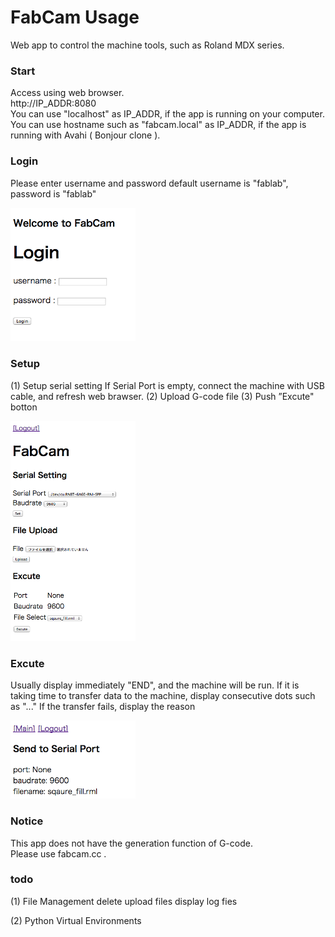 FabCam Usage
===============

Web app to control the machine tools, such as Roland MDX series. <br>

### Start
Access using web browser. <br>
http://IP_ADDR:8080 <br>
You can use "localhost" as IP_ADDR, if the app is running on your computer.<br>
You can use hostname such as "fabcam.local" as IP_ADDR, if the app is running with Avahi ( Bonjour clone ).<br>

### Login
Please enter username and password
default username is "fablab", password is "fablab"

<img src="https://raw.githubusercontent.com/ohwada/FabCam/master/docs/fabcam_login.png" width="200"  />

### Setup
(1) Setup serial setting
If Serial Port is empty, connect the machine with USB cable, and refresh web brawser.
(2) Upload G-code file
(3) Push ”Excute" botton

<img src="https://raw.githubusercontent.com/ohwada/FabCam/master/docs/fabcam_main.png" width="200"  />

### Excute
Usually display immediately "END", and the machine will be run.
If it is taking time to transfer data to the machine, display consecutive dots such as "..."
If the transfer fails, display the reason

<img src="https://raw.githubusercontent.com/ohwada/FabCam/master/docs/fabcam_excute.png" width="200"  />

### Notice
This app does not have the generation function of G-code. <br>
Please use fabcam.cc . <br>

### todo
(1) File Management
delete upload files
display log fies

(2) Python Virtual Environments

